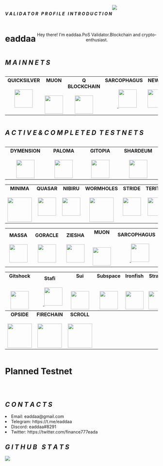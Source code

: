 
<div align="center">
  <div style="display: flex; align-items: flex-start;">
  <h4><b><i>V A L I D A T O R &nbsp; P R O F I L E &nbsp; I N T R O D U C T I O N</b></i></h4>
    <img align="top" src="https://komarev.com/ghpvc/?username=eaddaa&color=blueviolet"/>
<br />
<br />
  </div>
</div>
<div align="center">
  <div style="display: flex; align-items: flex-start;">
  <br />
<h1>eaddaa</h1>
<br />
<br />
Hey there! I’m eaddaa.PoS Validator.Blockchain and crypto-enthusiast.
  </div>
</div>
  </div>
</div>
<div align="center">
  <div style="display: flex; align-items: flex-start;">
  <h2><i>M A I N N E T S</i></h2>
  </div>
</div>
<table width="300px" align="center">
    <tbody>
        <tr valign="top">
            <td width="130px" align="center">
            <span><strong>QUICKSILVER</strong></span><br><br />
            <a href="https://quicksilver.explorers.guru/validator/quickvaloper194psnczqjngneqgu5updp3a5ac3eq87n72qjwh" target="_blank" rel="noopener noreferrer">
            <img height="60px" src="https://pbs.twimg.com/profile_images/1725095819412451328/c2EsvAlg_400x400.png"> </a>
            </td
                    </td> 
            <td width="130px" align="center">
            <span><strong>MUON</strong></span><br><br />
            <a href="https://www.mongodb.com/" target="_blank"><img style="margin: 10px" target="_blank" rel="noopener noreferrer">
            <img height="60px" src="https://pbs.twimg.com/profile_images/1610231138018017281/VJTt2BJy_400x400.jpg"> </a>
            </td> 
            <td width="130px" align="center">
            <span><strong>Q BLOCKCHAIN</strong></span><br><br />
            <a href="https://hq.q.org/staking/validators/0x880782a92C578FF738c5507450c13AE27e72A816" target="_blank" rel="noopener noreferrer">
            <img height="60px" src="https://i.ibb.co/Zc3ZFyQ/Q-block.jpg"> </a>
            </td>
              </td> 
            <td width="130px" align="center">
            <span><strong>SARCOPHAGUS</strong></span><br><br />
            <a href="https://github.com/Core-Node-Team/Testnet-TR/tree/main/Sarcophagus/Domain-Settings"><img style="margin: 10px" target="_blank" rel="noopener noreferrer">
            <img height="60px" src="https://pbs.twimg.com/profile_images/1299025554163871744/wNNzn8OT_400x400.jpg"> </a>
            </td> 
            </td>
            <td width="130px" align="center">
            <span><strong>NEWRL</strong></span><br><br />
            <a href="https://twitter.com/newrl_layer1" target="_blank" rel="noopener noreferrer">
            <img height="60px" src="https://pbs.twimg.com/profile_images/1567814417630511107/MyafMY_R_400x400.png"> </a>
            </td>
            </td>
            <td width="130px" align="center">
            <span><strong>TERITORI</strong></span><br><br />
            <a href="https://teritori.explorers.guru/validator/torivaloper1s90e3fzjzfawucev597u5lpxnjs2wdna47ffu6" target="_blank" rel="noopener noreferrer">
            <img height="60px" src="https://i.ibb.co/z5nyhjk/teritori.png"> </a>
            </td>
          </tr>
    </tbody>
</table>   

<div align="center">
  <div style="display: flex; align-items: flex-start;">
  <h2><i>A C T I V E & C O M P L E T E D&nbsp; T E S T N E T S</i></h2>   
  </div>
</div>
<table width="320px" align="center">
    <tbody>
        <tr valign="top">
            <td width="130px" align="center">
            <span><strong>DYMENSION</strong></span><br><br />
            <a href="https://dymension.explorers.guru/validator/dym19ks2zar84w4g4cfr9r39hvt3c8a7lt4plwszj9" target="_blank" rel="noopener noreferrer">
            <img height="60px" src="https://i.ibb.co/PY7ZJ50/dymenion.png"> </a>
            </td>
            <td width="130px" align="center">
            <span><strong>PALOMA</strong></span><br><br />
            <a href="https://explorers.acloud.pp.ua/paloma-testnet/staking/palomavaloper1y3r97ma99frzwyxkk4372yufhzql0uxqf9a0dl">
            <img height="60px" src="https://i.ibb.co/q9spbK3/paloma.png"> </a>
            </td>
            <td width="130px" align="center">
            <span><strong>GITOPIA</strong></span><br><br />
            <a href="https://gitopia.explorers.guru/validator/gitopiavaloper1qxttplah2cd0ssez5rla9e7lc540yxpga9eahr" rel="noopener noreferrer">
            <img height="60px" src="https://pbs.twimg.com/profile_images/1440291565302284304/0r9YJOJW_400x400.png"> </a>
            </td>
            <td width="130px" align="center">
            <span><strong>SHARDEUM</strong></span><br><br />
            <a href="https://shardeum.org/" target="_blank" rel="noopener noreferrer">
            <img height="60px" src="https://pbs.twimg.com/profile_images/1501630239096520705/H88Y46ND_400x400.jpg"> </a>
            </td>
   <table width="320px" align="center">
    <tbody>
        <tr valign="top">
            <td width="130px" align="center">
            <span><strong>MINIMA</strong></span><br><br />
            <a href="https://www.minima.global/" target="_blank" rel="noopener noreferrer">
            <img height="80px" src="https://pbs.twimg.com/profile_images/1614917590970679299/VHANyjFy_400x400.png"> </a>
            </td>
            <td width="130px" align="center">
            <span><strong>QUASAR</strong></span><br><br />
            <a href="https://quasar.explorers.guru/validator/quasar19ks2zar84w4g4cfr9r39hvt3c8a7lt4prsxe6w" target="_blank" rel="noopener noreferrer">
            <img height="60px" src="https://i.ibb.co/W5g5nJ8/quasar.png"> </a>
            </td>
            <td width="130px" align="center">
            <span><strong>NIBIRU</strong></span><br><br />
            <a href="https://explorers.acloud.pp.ua/nibiru-testnet/staking/nibivaloper1vyvlllnu9mest2pxljvppm7ksq3a9y69lt039h" target="_blank" rel="noopener noreferrer">
            <img height="60px" src="https://i.ibb.co/55X0khT/nibiru.png"> </a>
            </td>
            <td width="130px" align="center">
            <span><strong>WORMHOLES</strong></span><br><br />
            <a href="https://www.wormholesscan.com/#/AccountDetail/0x1621Bbd77823E8cfdB264BAB2cBEd70C64da45f9" target="_blank" rel="noopener noreferrer">
            <img height="80px" src="https://i.ibb.co/vJK8TGX/wormholes.jpg"> </a>
            </td>
            <td width="130px" align="center">
            <span><strong>STRIDE</strong></span><br><br />
            <a href="https://stride.explorers.guru/validator/stridevaloper1t88jsgyyf5a77xaqj8lagt32lyelktsl2h43t7" target="_blank" rel="noopener noreferrer">
            <img height="60px" src="https://i.ibb.co/TmZBHf2/stride.png"> </a>
            </td>
            <td width="130px" align="center">
            <span><strong>TERITORI</strong></span><br><br />
            <a href="https://teritori.explorers.guru/validator/torivaloper1zlu29r4pcpj4rkptk76avm98yx7jkhjd0h7pea" target="_blank" rel="noopener noreferrer">
            <img height="60px" src="https://i.ibb.co/z5nyhjk/teritori.png"> </a>
            </td>
            <td width="130px" align="center">
            <span><strong>REBUS</strong></span><br><br />
            <a href="https://rebus.explorers.guru/validator/rebusvaloper1fnl7fc07k5hdz0q5mwuylsfal8ckxppp46p64v" target="_blank" rel="noopener noreferrer">
            <img height="60px" src="https://i.ibb.co/tMsW6JW/rebus.png"> </a>
            </td> 
            <td width="130px" align="center">
            <span><strong>SEI</strong></span><br><br />
            <a href="https://sei.explorers.guru/validator/seivaloper194psnczqjngneqgu5updp3a5ac3eq87ncq747a" target="_blank" rel="noopener noreferrer">
            <img height="60px" src="https://pbs.twimg.com/profile_images/1608883260465061888/w1Eh5L4X_400x400.jpg"> </a>
            </td>
            </td>
        </tr>
    </tbody>
</table>
<table width="320px" align="center">
    <tbody>
            <td width="130px" align="center">
            <span><strong>MASSA</strong></span><br><br />
            <a href="https://medium.com/@altai0/massa-the-decentralized-and-scaled-blockchain-d%C3%BC%C4%9F%C3%BCm-olu%C5%9Fturma-t%C3%BCrk%C3%A7e-7713d46c246c" target="_blank" rel="noopener noreferrer">
            <img height="60px" src="https://pbs.twimg.com/profile_images/1580151744901824512/W_MD85bU_400x400.jpg"> </a>
            </td> 
            <td width="130px" align="center">
            <span><strong>GORACLE</strong></span><br><br />
            <a href="https://github.com/Kral001/Goracle-Network-Node-Kurulum-Rehberi/blob/main/README.md" target="_blank" rel="noopener noreferrer">
            <img height="60px" src="https://pbs.twimg.com/profile_images/1527628502597521411/NPPJeSYq_400x400.jpg"> </a>
            </td> 
            <td width="130px" align="center">
            <span><strong>ZIESHA</strong></span><br><br />
            <a href="https://twitter.com/ZieshaNetwork" target="_blank" rel="noopener noreferrer">
            <img height="60px" src="https://pbs.twimg.com/profile_images/1609169358193844224/wFzdThao_400x400.jpg"> </a>
            </td> 
            <td width="130px" align="center">
            <span><strong>MUON</strong></span><br><br />
            <a href="https://www.mongodb.com/" target="_blank"><img style="margin: 10px" target="_blank" rel="noopener noreferrer">
            <img height="60px" src="https://pbs.twimg.com/profile_images/1610231138018017281/VJTt2BJy_400x400.jpg"> </a>
            </td> 
            <td width="130px" align="center">
            <span><strong>SARCOPHAGUS</strong></span><br><br />
            <a href="https://github.com/Core-Node-Team/Testnet-TR/tree/main/Sarcophagus/Domain-Settings"><img style="margin: 10px" target="_blank" rel="noopener noreferrer">
            <img height="60px" src="https://pbs.twimg.com/profile_images/1299025554163871744/wNNzn8OT_400x400.jpg"> </a>
            </td> 
            </td>
        </tr>
    </tbody>
</table>
<table width="320px" align="center">
    <tbody>
            <td width="130px" align="center">
            <span><strong>Gitshock</strong></span><br><br />
            <a href="https://www.typescriptlang.org/" target="_blank"><img style="margin: 10px" target="_blank" rel="noopener noreferrer">
            <img height="60px" src="https://pbs.twimg.com/profile_images/1651392953443811328/ruML8EOf_400x400.jpg"> </a>
            </td> 
            <td width="130px" align="center">
            <span><strong>Stafi</strong></span><br><br />
            <a href="https://www.javascript.com/"" target="_blank"><img style="margin: 10px" target="_blank" rel="noopener noreferrer">
            <img height="60px" src="https://pbs.twimg.com/profile_images/1491695440550842373/xbqVn2QD_400x400.jpg"> </a>
            </td> 
            <td width="130px" align="center">
            <span><strong>Sui</strong></span><br><br />
            <a href="https://www.javascript.com/"" target="_blank"><img style="margin: 10px" target="_blank" rel="noopener noreferrer">
            <img height="60px" src="https://pbs.twimg.com/profile_images/1646997964441939968/mVPQgClg_400x400.jpg"> </a>  
            </td> 
            <td width="130px" align="center">
            <span><strong>Subspace</strong></span><br><br />
            <a href="https://www.javascript.com/"" target="_blank"><img style="margin: 10px" target="_blank" rel="noopener noreferrer">
            <img height="60px" src="https://pbs.twimg.com/profile_images/1382564944198078464/-7D9uyig_400x400.jpg"> </a>  
            </td> 
            <td width="130px" align="center">
            <span><strong>Ironfish</strong></span><br><br />
            <a href="https://www.javascript.com/"" target="_blank"><img style="margin: 10px" target="_blank" rel="noopener noreferrer">
            <img height="60px" src="https://pbs.twimg.com/profile_images/1367581984986296320/kxDDjheA_400x400.jpg"> </a> 
            </td> 
            <td width="130px" align="center">
            <span><strong>Stratos</strong></span><br><br />
            <a href="https://www.javascript.com/"" target="_blank"><img style="margin: 10px" target="_blank" rel="noopener noreferrer">
            <img height="60px" src="https://pbs.twimg.com/profile_images/1354172599874560000/jA-zebSN_400x400.png"> </a>  
            </td> 
            <td width="130px" align="center">
            <span><strong>Taiko</strong></span><br><br />
            <a href="https://www.javascript.com/"" target="_blank"><img style="margin: 10px" target="_blank" rel="noopener noreferrer">
            <img height="60px" src="https://pbs.twimg.com/profile_images/1601055081675325440/ycMVxfJt_400x400.jpg"> </a>  
                  <tbody>
        <tr valign="top">
            <td width="130px" align="center">
            <span><strong>OPSIDE</strong></span><br><br />
            <a href="https://getbootstrap.com/docs/3.4/javascript/" target="_blank" rel="noopener noreferrer">
            <img height="80px" src="https://pbs.twimg.com/profile_images/1608632586137395201/Khrl4_wJ_400x400.jpg"> </a>
            </td>
            <td width="130px" align="center">
            <span><strong>FIRECHAIN</strong></span><br><br />
            <a href="https://www.w3schools.com/css/" target="_blank" rel="noopener noreferrer">
            <img height="80px" src="https://pbs.twimg.com/profile_images/1649948450996330496/iQVqbpo4_400x400.jpg"> </a>
            </td>
            <td width="130px" align="center">
            <span><strong>SCROLL</strong></span><br><br />
            <a href="https://en.wikipedia.org/wiki/HTML5" target="_blank" rel="noopener noreferrer">
            <img height="80px" src="https://pbs.twimg.com/profile_images/1523593944386326528/rVjsezsD_400x400.jpg"> </a>
            </td>
        </tr>
        </tr>
    </tbody>
</table>
<table width="320px" align="center">

<div align="center">
  <div style="display: flex; align-items: flex-start;">
  <div align="center"><h1>Planned Testnet</h1>
  </div>
</div>
<table width="320px" align="center">

     

<div align="center">
  <div style="display: flex; align-items: flex-start;">
  <h2><i>C O N T A C T S</i></h2>
  <br />
  <br />
  </div>
</div>

   <li> Email: eaddaa@gmail.com</li>
   <li> Telegram: https://t.me/eaddaa</li>
   <li> Discord: eaddaa#8291</li>
   <li> Twitter: https://twitter.com/finance777eada</li>

<div align="center">
  <div style="display: flex; align-items: flex-start;">
  <h2><i>G I T H U B &nbsp; S T A T S</i></h2>
  </div>
</div>

<div align="center">
  <div style="display: flex; align-items: flex-start;">
<br />
<br />
    <img align="top" src="https://github-readme-streak-stats.herokuapp.com/?user=eaddaa&theme=nightowl&date_format=M%20j%5B%2C%20Y%5D"/>
<br />
<br />
  </div>
</div











